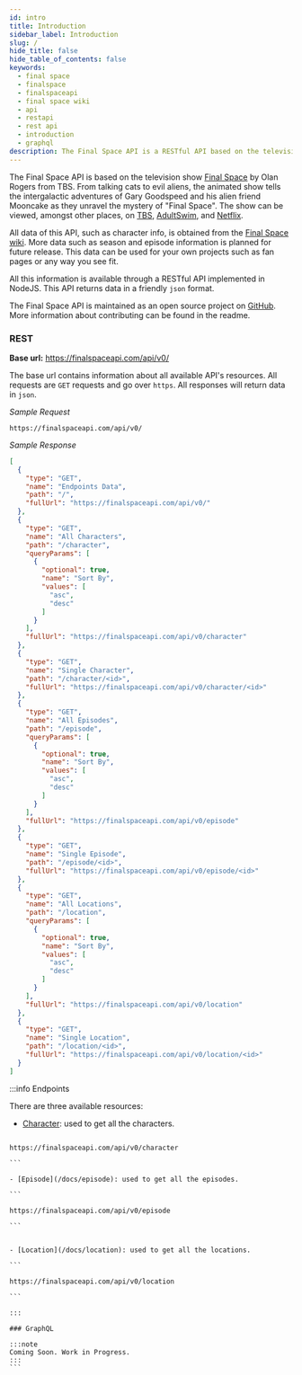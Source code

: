 ```yaml
---
id: intro
title: Introduction
sidebar_label: Introduction
slug: /
hide_title: false
hide_table_of_contents: false
keywords:
  - final space
  - finalspace
  - finalspaceapi
  - final space wiki
  - api
  - restapi
  - rest api
  - introduction
  - graphql
description: The Final Space API is a RESTful API based on the television show Final Space
---
```


The Final Space API is based on the television show [Final Space](https://en.wikipedia.org/wiki/Final_Space) by Olan Rogers from TBS. From talking cats to evil aliens, the animated show tells the intergalactic adventures of Gary Goodspeed and his alien friend Mooncake as they unravel the mystery of "Final Space". The show can be viewed, amongst other places, on [TBS](https://www.international.tbs.com/), [AdultSwim](https://www.adultswim.com/videos/final-space), and [Netflix](https://www.netflix.com/title/80174479).

All data of this API, such as character info, is obtained from the [Final Space wiki](https://final-space.fandom.com/wiki/Final_Space_Wiki). More data such as season and episode information is planned for future release. This data can be used for your own projects such as fan pages or any way you see fit.

All this information is available through a RESTful API implemented in NodeJS. This API returns data in a friendly `json` format.

The Final Space API is maintained as an open source project on [GitHub](https://github.com/lelouchB/final-space-api). More information about contributing can be found in the readme.

### REST

**Base url:** https://finalspaceapi.com/api/v0/

The base url contains information about all available API's resources.
All requests are `GET` requests and go over `https`. All responses will return data in `json`.

_Sample Request_

```
https://finalspaceapi.com/api/v0/
```

_Sample Response_

```json
[
  {
    "type": "GET",
    "name": "Endpoints Data",
    "path": "/",
    "fullUrl": "https://finalspaceapi.com/api/v0/"
  },
  {
    "type": "GET",
    "name": "All Characters",
    "path": "/character",
    "queryParams": [
      {
        "optional": true,
        "name": "Sort By",
        "values": [
          "asc",
          "desc"
        ]
      }
    ],
    "fullUrl": "https://finalspaceapi.com/api/v0/character"
  },
  {
    "type": "GET",
    "name": "Single Character",
    "path": "/character/<id>",
    "fullUrl": "https://finalspaceapi.com/api/v0/character/<id>"
  },
  {
    "type": "GET",
    "name": "All Episodes",
    "path": "/episode",
    "queryParams": [
      {
        "optional": true,
        "name": "Sort By",
        "values": [
          "asc",
          "desc"
        ]
      }
    ],
    "fullUrl": "https://finalspaceapi.com/api/v0/episode"
  },
  {
    "type": "GET",
    "name": "Single Episode",
    "path": "/episode/<id>",
    "fullUrl": "https://finalspaceapi.com/api/v0/episode/<id>"
  },
  {
    "type": "GET",
    "name": "All Locations",
    "path": "/location",
    "queryParams": [
      {
        "optional": true,
        "name": "Sort By",
        "values": [
          "asc",
          "desc"
        ]
      }
    ],
    "fullUrl": "https://finalspaceapi.com/api/v0/location"
  },
  {
    "type": "GET",
    "name": "Single Location",
    "path": "/location/<id>",
    "fullUrl": "https://finalspaceapi.com/api/v0/location/<id>"
  }
]
```


:::info Endpoints


There are three available resources:

- [Character](/docs/character): used to get all the characters.

````

https://finalspaceapi.com/api/v0/character

```

- [Episode](/docs/episode): used to get all the episodes.

```

https://finalspaceapi.com/api/v0/episode

```


- [Location](/docs/location): used to get all the locations.

```

https://finalspaceapi.com/api/v0/location

```

:::

### GraphQL

:::note
Coming Soon. Work in Progress.
:::
```
